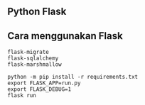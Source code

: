 ## Python Flask
## Cara menggunakan Flask


```
flask-migrate
flask-sqlalchemy
flask-marshmallow

python -m pip install -r requirements.txt
export FLASK_APP=run.py
export FLASK_DEBUG=1
flask run
```